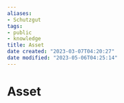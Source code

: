 ```yaml
---
aliases: 
- Schutzgut
tags:  
- public
- knowledge
title: Asset
date created: "2023-03-07T04:20:27"
date modified: "2023-05-06T04:25:14"
---
```


# Asset
